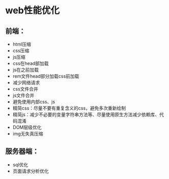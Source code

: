 
# web性能优化

## 前端：
- html压缩
- css压缩
- js压缩
- css在head部加载
- js在</body>之前加载
- rem文件head部分加载css前加载
- 减少网络请求
- css文件合并
- js文件合并
- 避免使用内部css、js
- 精简css：尽量不要有重复含义的css，避免多次重新绘制
- 精简js：减少不必要的变量字符串方法等、尽量使用原生方法减少依赖库、代码混淆
- DOM层级优化
- img无失真压缩


## 服务器端：
- sql优化
- 页面请求分析优化